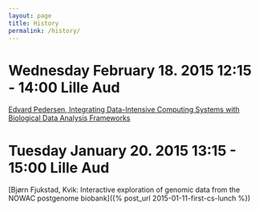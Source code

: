 ```yaml
---
layout: page
title: History
permalink: /history/
---
```


# Wednesday February 18. 2015 12:15 - 14:00 Lille Aud
[Edvard Pedersen, Integrating Data-Intensive Computing Systems with Biological
Data Analysis Frameworks](/cs-lunch/seminar/2015/02/05/edvard.html)


# Tuesday January 20. 2015 13:15 - 15:00 Lille Aud
[Bjørn Fjukstad, Kvik: Interactive exploration of genomic data from the NOWAC 
postgenome biobank]({% post_url 2015-01-11-first-cs-lunch %})

